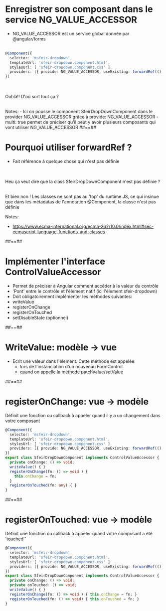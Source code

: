 <!-- .slide: class="with-code inconsolata" -->

# Enregistrer son composant dans le service NG_VALUE_ACCESSOR

-   NG_VALUE_ACCESSOR est un service global donnée par @angular/forms
    <br><br>

```typescript
@Component({
  selector: 'msfeir-dropdown',
  templateUrl: 'sfeir-dropdown.component.html',
  stylesUrl: [ 'sfeir-dropdown.component.css' ]
  providers: [{ provide: NG_VALUE_ACCESSOR, useExisting: forwardRef(() => SfeirDropDownComponent), multi: true }]
})
```

<!-- .element: class="big-code" -->

<br><br>
Ouhlà!! D'où sort tout ça ?

<!-- .element: class="center important" -->
<br>
Notes:
- Ici on pousse le component SfeirDropDownComponent dans le provider NG_VALUE_ACCESSOR grâce à provide: NG_VALUE_ACCESSOR
- multi: true permet de préciser qu'il peut y avoir plusieurs composants qui vont utiliser NG_VALUE_ACCESSOR
##==##

<!-- .slide: class="inconsolata with-code" -->

# Pourquoi utiliser forwardRef ?

-   Fait référence à quelque chose qui n'est pas définie
    <br><br><br>

Heu ça veut dire que la class SfeirDropDownComponent n'est pas définie ?

<!-- .element: class="center important"-->
<br>
Et bien non ! Les classes ne sont pas au 'top' du runtime JS, ce qui insinue que dans les métadatas de l'annotation @Component, la classe n'est pas définie

Notes:

-   https://www.ecma-international.org/ecma-262/10.0/index.html#sec-ecmascript-language-functions-and-classes

##==##

<!-- .slide -->

# Implémenter l'interface ControlValueAccessor

-   Permet de préciser à Angular comment accéder à la valeur du contrôle
-   'Pont' entre le contrôle et l'élement natif (ici l'élement sfeir-dropdown)
-   Doit obligatoirement implémenter les méthodes suivantes:
-   writeValue
-   registerOnChange
-   registerOnTouched
-   setDisableState (optionnel)

##==##

<!-- .slide: class="sfeir-basic-slide" -->

# WriteValue: modèle -> vue

-   Ecrit une valeur dans l'élement. Cette méthode est appelée:
    -   lors de l'instanciation d'un nouveeau FormControl
    -   quand on appelle la méthode patchValue/setValue

##==##

<!-- .slide: class="with-code inconsolata" -->

# registerOnChange: vue -> modèle

Définit une fonction ou callback à appeler quand il y a un changement dans votre composant

```typescript
@Component({
  selector: 'msfeir-dropdown',
  templateUrl: 'sfeir-dropdown.component.html',
  stylesUrl: [ 'sfeir-dropdown.component.css' ]
  providers: [{ provide: NG_VALUE_ACCESSOR, useExisting: forwardRef(() => SfeirDropDownComponent), multi: true }]
})
export class SfeirDropDownComponent implements ControlValueAccessor {
  private onChange: () => void;
  writeValue() { }
  registerOnChange(fn: () => void ) {
    this.onChange = fn;
  }
  registerOnTouched(fn: any) { }
}
```

<!-- .element: class="big-code" -->

##==##

<!-- .slide: class="with-code inconsolata" -->

# registerOnTouched: vue -> modèle

Définit une fonction ou callback à appeler quand votre composant a été 'touched''

```typescript
@Component({
  selector: 'msfeir-dropdown',
  templateUrl: 'sfeir-dropdown.component.html',
  stylesUrl: [ 'sfeir-dropdown.component.css' ]
  providers: [{ provide: NG_VALUE_ACCESSOR, useExisting: forwardRef(() => SfeirDropDownComponent), multi: true }]
})
export class SfeirDropDownComponent implements ControlValueAccessor {
  private onChange: () => void;
  private onTouched: () => void;
  writeValue() { }
  registerOnChange(fn: () => void ) { this.onChange = fn; }
  registerOnTouched(fn: () => void) { this.onTouched = fn; }
}
```

<!-- .element: class="big-code" -->
